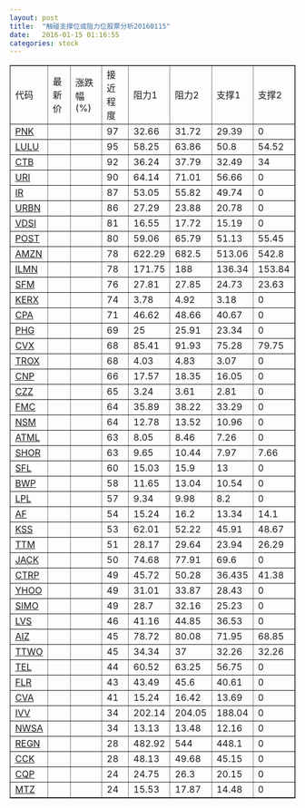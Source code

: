 ```yaml
---
layout: post
title:  "触碰支撑位或阻力位股票分析20160115"
date:   2016-01-15 01:16:55
categories: stock
---
```

<script type="text/javascript">
var stockList = []
stockList.push('gb_pnk');
stockList.push('gb_lulu');
stockList.push('gb_ctb');
stockList.push('gb_uri');
stockList.push('gb_ir');
stockList.push('gb_urbn');
stockList.push('gb_vdsi');
stockList.push('gb_post');
stockList.push('gb_amzn');
stockList.push('gb_ilmn');
stockList.push('gb_sfm');
stockList.push('gb_kerx');
stockList.push('gb_cpa');
stockList.push('gb_phg');
stockList.push('gb_cvx');
stockList.push('gb_trox');
stockList.push('gb_cnp');
stockList.push('gb_czz');
stockList.push('gb_fmc');
stockList.push('gb_nsm');
stockList.push('gb_atml');
stockList.push('gb_shor');
stockList.push('gb_sfl');
stockList.push('gb_bwp');
stockList.push('gb_lpl');
stockList.push('gb_af');
stockList.push('gb_kss');
stockList.push('gb_ttm');
stockList.push('gb_jack');
stockList.push('gb_ctrp');
stockList.push('gb_yhoo');
stockList.push('gb_simo');
stockList.push('gb_lvs');
stockList.push('gb_aiz');
stockList.push('gb_ttwo');
stockList.push('gb_tel');
stockList.push('gb_flr');
stockList.push('gb_cva');
stockList.push('gb_ivv');
stockList.push('gb_nwsa');
stockList.push('gb_regn');
stockList.push('gb_cck');
stockList.push('gb_cqp');
stockList.push('gb_mtz');
</script>
<table border="1">
 <tr>
 <td>代码</td>
 <td>最新价</td>
 <td>涨跌幅(%)</td>
 <td>接近程度</td>
 <td>阻力1</td>
 <td>阻力2</td>
 <td>支撑1</td>
 <td>支撑2</td>
</tr>
  <tr id="pnk" class="green">
  <td><a href="http://stock.finance.sina.com.cn/usstock/quotes/PNK.html" target="_blank">PNK</a></td><td></td><td></td><td>97</td><td>32.66</td><td>31.72</td><td>29.39</td><td>0</td></tr>
  <tr id="lulu" class="red">
  <td><a href="http://stock.finance.sina.com.cn/usstock/quotes/LULU.html" target="_blank">LULU</a></td><td></td><td></td><td>95</td><td>58.25</td><td>63.86</td><td>50.8</td><td>54.52</td></tr>
  <tr id="ctb" class="red">
  <td><a href="http://stock.finance.sina.com.cn/usstock/quotes/CTB.html" target="_blank">CTB</a></td><td></td><td></td><td>92</td><td>36.24</td><td>37.79</td><td>32.49</td><td>34</td></tr>
  <tr id="uri" class="green">
  <td><a href="http://stock.finance.sina.com.cn/usstock/quotes/URI.html" target="_blank">URI</a></td><td></td><td></td><td>90</td><td>64.14</td><td>71.01</td><td>56.66</td><td>0</td></tr>
  <tr id="ir" class="red">
  <td><a href="http://stock.finance.sina.com.cn/usstock/quotes/IR.html" target="_blank">IR</a></td><td></td><td></td><td>87</td><td>53.05</td><td>55.82</td><td>49.74</td><td>0</td></tr>
  <tr id="urbn" class="green">
  <td><a href="http://stock.finance.sina.com.cn/usstock/quotes/URBN.html" target="_blank">URBN</a></td><td></td><td></td><td>86</td><td>27.29</td><td>23.88</td><td>20.78</td><td>0</td></tr>
  <tr id="vdsi" class="green">
  <td><a href="http://stock.finance.sina.com.cn/usstock/quotes/VDSI.html" target="_blank">VDSI</a></td><td></td><td></td><td>81</td><td>16.55</td><td>17.72</td><td>15.19</td><td>0</td></tr>
  <tr id="post" class="red">
  <td><a href="http://stock.finance.sina.com.cn/usstock/quotes/POST.html" target="_blank">POST</a></td><td></td><td></td><td>80</td><td>59.06</td><td>65.79</td><td>51.13</td><td>55.45</td></tr>
  <tr id="amzn" class="red">
  <td><a href="http://stock.finance.sina.com.cn/usstock/quotes/AMZN.html" target="_blank">AMZN</a></td><td></td><td></td><td>78</td><td>622.29</td><td>682.5</td><td>513.06</td><td>542.8</td></tr>
  <tr id="ilmn" class="red">
  <td><a href="http://stock.finance.sina.com.cn/usstock/quotes/ILMN.html" target="_blank">ILMN</a></td><td></td><td></td><td>78</td><td>171.75</td><td>188</td><td>136.34</td><td>153.84</td></tr>
  <tr id="sfm" class="green">
  <td><a href="http://stock.finance.sina.com.cn/usstock/quotes/SFM.html" target="_blank">SFM</a></td><td></td><td></td><td>76</td><td>27.81</td><td>27.85</td><td>24.73</td><td>23.63</td></tr>
  <tr id="kerx" class="red">
  <td><a href="http://stock.finance.sina.com.cn/usstock/quotes/KERX.html" target="_blank">KERX</a></td><td></td><td></td><td>74</td><td>3.78</td><td>4.92</td><td>3.18</td><td>0</td></tr>
  <tr id="cpa" class="red">
  <td><a href="http://stock.finance.sina.com.cn/usstock/quotes/CPA.html" target="_blank">CPA</a></td><td></td><td></td><td>71</td><td>46.62</td><td>48.66</td><td>40.67</td><td>0</td></tr>
  <tr id="phg" class="red">
  <td><a href="http://stock.finance.sina.com.cn/usstock/quotes/PHG.html" target="_blank">PHG</a></td><td></td><td></td><td>69</td><td>25</td><td>25.91</td><td>23.34</td><td>0</td></tr>
  <tr id="cvx" class="green">
  <td><a href="http://stock.finance.sina.com.cn/usstock/quotes/CVX.html" target="_blank">CVX</a></td><td></td><td></td><td>68</td><td>85.41</td><td>91.93</td><td>75.28</td><td>79.75</td></tr>
  <tr id="trox" class="green">
  <td><a href="http://stock.finance.sina.com.cn/usstock/quotes/TROX.html" target="_blank">TROX</a></td><td></td><td></td><td>68</td><td>4.03</td><td>4.83</td><td>3.07</td><td>0</td></tr>
  <tr id="cnp" class="red">
  <td><a href="http://stock.finance.sina.com.cn/usstock/quotes/CNP.html" target="_blank">CNP</a></td><td></td><td></td><td>66</td><td>17.57</td><td>18.35</td><td>16.05</td><td>0</td></tr>
  <tr id="czz" class="green">
  <td><a href="http://stock.finance.sina.com.cn/usstock/quotes/CZZ.html" target="_blank">CZZ</a></td><td></td><td></td><td>65</td><td>3.24</td><td>3.61</td><td>2.81</td><td>0</td></tr>
  <tr id="fmc" class="red">
  <td><a href="http://stock.finance.sina.com.cn/usstock/quotes/FMC.html" target="_blank">FMC</a></td><td></td><td></td><td>64</td><td>35.89</td><td>38.22</td><td>33.29</td><td>0</td></tr>
  <tr id="nsm" class="green">
  <td><a href="http://stock.finance.sina.com.cn/usstock/quotes/NSM.html" target="_blank">NSM</a></td><td></td><td></td><td>64</td><td>12.78</td><td>13.52</td><td>10.96</td><td>0</td></tr>
  <tr id="atml" class="red">
  <td><a href="http://stock.finance.sina.com.cn/usstock/quotes/ATML.html" target="_blank">ATML</a></td><td></td><td></td><td>63</td><td>8.05</td><td>8.46</td><td>7.26</td><td>0</td></tr>
  <tr id="shor" class="green">
  <td><a href="http://stock.finance.sina.com.cn/usstock/quotes/SHOR.html" target="_blank">SHOR</a></td><td></td><td></td><td>63</td><td>9.65</td><td>10.44</td><td>7.97</td><td>7.66</td></tr>
  <tr id="sfl" class="red">
  <td><a href="http://stock.finance.sina.com.cn/usstock/quotes/SFL.html" target="_blank">SFL</a></td><td></td><td></td><td>60</td><td>15.03</td><td>15.9</td><td>13</td><td>0</td></tr>
  <tr id="bwp" class="red">
  <td><a href="http://stock.finance.sina.com.cn/usstock/quotes/BWP.html" target="_blank">BWP</a></td><td></td><td></td><td>58</td><td>11.65</td><td>13.04</td><td>10.54</td><td>0</td></tr>
  <tr id="lpl" class="red">
  <td><a href="http://stock.finance.sina.com.cn/usstock/quotes/LPL.html" target="_blank">LPL</a></td><td></td><td></td><td>57</td><td>9.34</td><td>9.98</td><td>8.2</td><td>0</td></tr>
  <tr id="af" class="red">
  <td><a href="http://stock.finance.sina.com.cn/usstock/quotes/AF.html" target="_blank">AF</a></td><td></td><td></td><td>54</td><td>15.24</td><td>16.2</td><td>13.34</td><td>14.1</td></tr>
  <tr id="kss" class="green">
  <td><a href="http://stock.finance.sina.com.cn/usstock/quotes/KSS.html" target="_blank">KSS</a></td><td></td><td></td><td>53</td><td>62.01</td><td>52.22</td><td>45.91</td><td>48.67</td></tr>
  <tr id="ttm" class="green">
  <td><a href="http://stock.finance.sina.com.cn/usstock/quotes/TTM.html" target="_blank">TTM</a></td><td></td><td></td><td>51</td><td>28.17</td><td>29.64</td><td>23.94</td><td>26.29</td></tr>
  <tr id="jack" class="red">
  <td><a href="http://stock.finance.sina.com.cn/usstock/quotes/JACK.html" target="_blank">JACK</a></td><td></td><td></td><td>50</td><td>74.68</td><td>77.91</td><td>69.6</td><td>0</td></tr>
  <tr id="ctrp" class="green">
  <td><a href="http://stock.finance.sina.com.cn/usstock/quotes/CTRP.html" target="_blank">CTRP</a></td><td></td><td></td><td>49</td><td>45.72</td><td>50.28</td><td>36.435</td><td>41.38</td></tr>
  <tr id="yhoo" class="red">
  <td><a href="http://stock.finance.sina.com.cn/usstock/quotes/YHOO.html" target="_blank">YHOO</a></td><td></td><td></td><td>49</td><td>31.01</td><td>33.87</td><td>28.43</td><td>0</td></tr>
  <tr id="simo" class="red">
  <td><a href="http://stock.finance.sina.com.cn/usstock/quotes/SIMO.html" target="_blank">SIMO</a></td><td></td><td></td><td>49</td><td>28.7</td><td>32.16</td><td>25.23</td><td>0</td></tr>
  <tr id="lvs" class="green">
  <td><a href="http://stock.finance.sina.com.cn/usstock/quotes/LVS.html" target="_blank">LVS</a></td><td></td><td></td><td>46</td><td>41.16</td><td>44.85</td><td>36.53</td><td>0</td></tr>
  <tr id="aiz" class="red">
  <td><a href="http://stock.finance.sina.com.cn/usstock/quotes/AIZ.html" target="_blank">AIZ</a></td><td></td><td></td><td>45</td><td>78.72</td><td>80.08</td><td>71.95</td><td>68.85</td></tr>
  <tr id="ttwo" class="green">
  <td><a href="http://stock.finance.sina.com.cn/usstock/quotes/TTWO.html" target="_blank">TTWO</a></td><td></td><td></td><td>45</td><td>34.34</td><td>37</td><td>32.26</td><td>32.26</td></tr>
  <tr id="tel" class="green">
  <td><a href="http://stock.finance.sina.com.cn/usstock/quotes/TEL.html" target="_blank">TEL</a></td><td></td><td></td><td>44</td><td>60.52</td><td>63.25</td><td>56.75</td><td>0</td></tr>
  <tr id="flr" class="red">
  <td><a href="http://stock.finance.sina.com.cn/usstock/quotes/FLR.html" target="_blank">FLR</a></td><td></td><td></td><td>43</td><td>43.49</td><td>45.6</td><td>40.61</td><td>0</td></tr>
  <tr id="cva" class="red">
  <td><a href="http://stock.finance.sina.com.cn/usstock/quotes/CVA.html" target="_blank">CVA</a></td><td></td><td></td><td>41</td><td>15.24</td><td>16.42</td><td>13.69</td><td>0</td></tr>
  <tr id="ivv" class="green">
  <td><a href="http://stock.finance.sina.com.cn/usstock/quotes/IVV.html" target="_blank">IVV</a></td><td></td><td></td><td>34</td><td>202.14</td><td>204.05</td><td>188.04</td><td>0</td></tr>
  <tr id="nwsa" class="green">
  <td><a href="http://stock.finance.sina.com.cn/usstock/quotes/NWSA.html" target="_blank">NWSA</a></td><td></td><td></td><td>34</td><td>13.13</td><td>13.48</td><td>12.16</td><td>0</td></tr>
  <tr id="regn" class="green">
  <td><a href="http://stock.finance.sina.com.cn/usstock/quotes/REGN.html" target="_blank">REGN</a></td><td></td><td></td><td>28</td><td>482.92</td><td>544</td><td>448.1</td><td>0</td></tr>
  <tr id="cck" class="green">
  <td><a href="http://stock.finance.sina.com.cn/usstock/quotes/CCK.html" target="_blank">CCK</a></td><td></td><td></td><td>28</td><td>48.13</td><td>49.68</td><td>45.15</td><td>0</td></tr>
  <tr id="cqp" class="red">
  <td><a href="http://stock.finance.sina.com.cn/usstock/quotes/CQP.html" target="_blank">CQP</a></td><td></td><td></td><td>24</td><td>24.75</td><td>26.3</td><td>20.15</td><td>0</td></tr>
  <tr id="mtz" class="green">
  <td><a href="http://stock.finance.sina.com.cn/usstock/quotes/MTZ.html" target="_blank">MTZ</a></td><td></td><td></td><td>24</td><td>15.53</td><td>17.87</td><td>14.48</td><td>0</td></tr>
</table>
